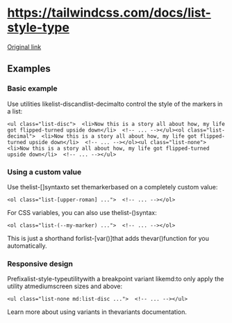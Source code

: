 # https://tailwindcss.com/docs/list-style-type

[Original link](https://tailwindcss.com/docs/list-style-type)

## Examples

### Basic example

Use utilities likelist-discandlist-decimalto control the style of the markers in a list:

```
<ul class="list-disc">  <li>Now this is a story all about how, my life got flipped-turned upside down</li>  <!-- ... --></ul><ol class="list-decimal">  <li>Now this is a story all about how, my life got flipped-turned upside down</li>  <!-- ... --></ol><ul class="list-none">  <li>Now this is a story all about how, my life got flipped-turned upside down</li>  <!-- ... --></ul>
```

### Using a custom value

Use thelist-[<value>]syntaxto set themarkerbased on a completely custom value:

```
<ol class="list-[upper-roman] ...">  <!-- ... --></ol>
```

For CSS variables, you can also use thelist-(<custom-property>)syntax:

```
<ol class="list-(--my-marker) ...">  <!-- ... --></ol>
```

This is just a shorthand forlist-[var(<custom-property>)]that adds thevar()function for you automatically.

### Responsive design

Prefixalist-style-typeutilitywith a breakpoint variant likemd:to only apply the utility atmediumscreen sizes and above:

```
<ul class="list-none md:list-disc ...">  <!-- ... --></ul>
```

Learn more about using variants in thevariants documentation.
